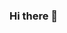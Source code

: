 ### Hi there 👋

<!--
**Elijah75/Elijah75** is a ✨ _special_ ✨ repository because its `README.md` (this file) appears on your GitHub profile.

Here are some ideas to get you started:
  Hey I Am Contributor
- 🔭 I’m currently working on ...
- 🌱 I’m currently learning ...
- 👯 I’m looking to collaborate on ...
- 🤔 I’m looking for help with ...
- 💬 Ask me about ...
- 📫 How to reach me: ...
- 😄 Pronouns: ...
- ⚡ Fun fact: ...
-->
